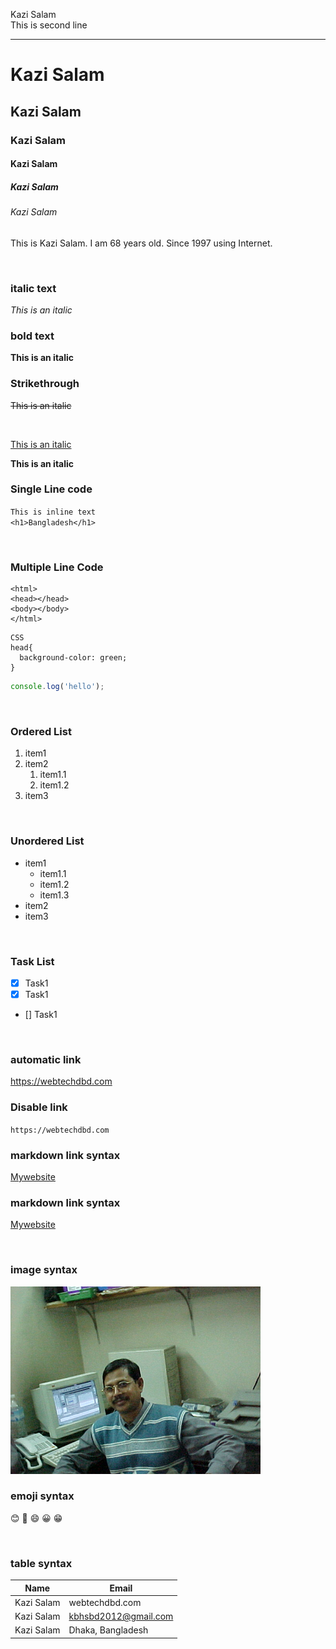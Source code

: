 <!--markdown tutorial-->

Kazi Salam <br/> This is second line

---

# Kazi Salam

## Kazi Salam

### Kazi Salam

#### Kazi Salam

##### Kazi Salam

###### Kazi Salam

<p>This is Kazi Salam.
I am 68 years old.
Since 1997 using Internet.</p>

<br/>

### italic text

_This is an italic_

### bold text

**This is an italic**

### Strikethrough

~~This is an italic~~

<br/>

<u>This is an italic</u>

**This is an italic**

### Single Line code

`This is inline text`  
`<h1>Bangladesh</h1>`

<br/>

### Multiple Line Code

```
<html>
<head></head>
<body></body>
</html>
```

```
CSS
head{
  background-color: green;
}
```

```javascript
console.log('hello');
```

<br/>

### Ordered List

1. item1
2. item2
   1. item1.1
   2. item1.2
3. item3

<br/>

### Unordered List

- item1
  - item1.1
  - item1.2
  - item1.3
- item2
- item3

<br/>

### Task List

- [x] Task1
- [x] Task1
- [] Task1

<br/>

### automatic link

https://webtechdbd.com

### Disable link

`https://webtechdbd.com`

### markdown link syntax

[Mywebsite](https://webtechdbd.com)

### markdown link syntax

[Mywebsite][websitelink]

<br/>

### image syntax

<!-- ![profile](./images/me.jpg) -->

<img src="./images/me.JPG" width="400" title="profile image at 1997">

### emoji syntax

<!-- copy paste -->

😊 🙂 😄 😀 😁

<br/>

### table syntax

| Name       | Email                |
| ---------- | -------------------- |
| Kazi Salam | webtechdbd.com       |
| Kazi Salam | kbhsbd2012@gmail.com |
| Kazi Salam | Dhaka, Bangladesh    |

<!--all link is here-->

[websiteLink]: https://webtechdbd.com
